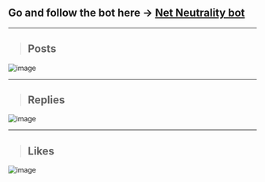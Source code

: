 ## Go and follow the bot here -> [Net Neutrality bot](https://twitter.com/savethenetbot)

___

> ## Posts
![image](https://user-images.githubusercontent.com/23533750/33841323-b50650e4-de97-11e7-88b7-86743e60e01c.png)

___

> ## Replies
![image](https://user-images.githubusercontent.com/23533750/33841277-954e8be0-de97-11e7-9e23-4751b28cfecd.png)

___

> ## Likes
![image](https://user-images.githubusercontent.com/23533750/33841158-39eb0a8a-de97-11e7-9c4c-e15c38e1f2c1.png)


